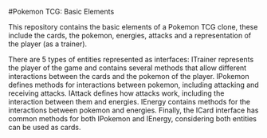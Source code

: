 #Pokemon TCG: Basic Elements

This repository contains the basic elements of a Pokemon TCG clone, these include
the cards, the pokemon, energies, attacks and a representation of the player (as a trainer).

There are 5 types of entities represented as interfaces: ITrainer represents the player
of the game and contains several methods that allow different interactions between
the cards and the pokemon of the player. IPokemon defines methods for interactions between pokemon,
including attacking and receiving attacks. IAttack defines how attacks work, including the interaction between them and energies.
IEnergy contains methods for the interactions between pokemon and energies. Finally, 
the ICard interface has common methods for both IPokemon and IEnergy, considering both entities can be used as cards.
